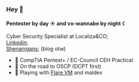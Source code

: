 ### Hey 👋

#### Pentester by day ☀️ and vx-wannabe by night ☾

Cyber Security Specialist at Localiza&CO;<br>
[Linkedin](https://www.linkedin.com/in/fmessias/);<br>
[Shenanigans](http://pudim.com.br); (blog otw)<br>

- 📜 CompTIA Pentest+ / EC-Council CEH Practical
- 🎯 On the road to OSCP (DCPT first)
- 🧬 Playing with [Flare VM](https://github.com/mandiant/flare-vm) and maldev

